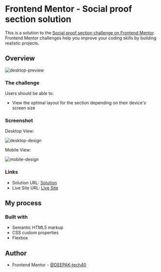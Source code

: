 # Frontend Mentor - Social proof section solution

This is a solution to the [Social proof section challenge on Frontend Mentor](https://www.frontendmentor.io/challenges/social-proof-section-6e0qTv_bA). Frontend Mentor challenges help you improve your coding skills by building realistic projects.

## Overview

![desktop-preview](https://user-images.githubusercontent.com/94350356/193983649-d69cecc0-1722-4818-b7b3-f2796fec8392.jpg)


### The challenge

Users should be able to:

- View the optimal layout for the section depending on their device's screen size

### Screenshot

Desktop View:

![desktop-design](https://user-images.githubusercontent.com/94350356/193983701-6333c795-966f-4e6e-925a-70e32da14b61.jpg)

Mobile View:

![mobile-design](https://user-images.githubusercontent.com/94350356/193983728-78c845c1-ac6f-42af-956d-158277a98db8.jpg)


### Links

- Solution URL: [Solution](https://www.frontendmentor.io/solutions/social-proof-section-so_jWlxkmb)
- Live Site URL: [Live Site](https://deepak-tech40-socialproof-section.netlify.app/)

## My process

### Built with

- Semantic HTML5 markup
- CSS custom properties
- Flexbox

## Author

- Frontend Mentor - [@DEEPAK-tech40](https://www.frontendmentor.io/profile/DEEPAK-tech40)
